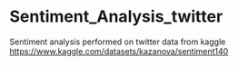 # Sentiment_Analysis_twitter
Sentiment analysis performed on twitter data from kaggle https://www.kaggle.com/datasets/kazanova/sentiment140
